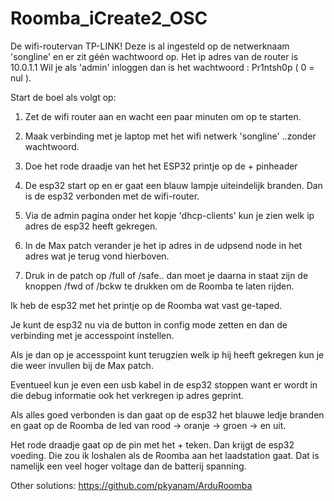 # Roomba_iCreate2_OSC
 
De wifi-routervan TP-LINK! Deze is al ingesteld op de netwerknaam 'songline' en er zit géén wachtwoord op.
Het ip adres van de router is 10.0.1.1
Wil je als 'admin' inloggen dan is het wachtwoord : Pr1ntsh0p ( 0 = nul ).

Start de boel als volgt op: 

1. Zet de wifi router aan en wacht een paar minuten om op te starten.

2. Maak verbinding met je laptop met het wifi netwerk 'songline' ..zonder wachtwoord.

3. Doe het rode draadje van het het ESP32 printje op de + pinheader

4. De esp32 start op en er gaat een blauw lampje uiteindelijk branden. Dan is de esp32 verbonden met de wifi-router.

5. Via de admin pagina onder het kopje 'dhcp-clients' kun je zien welk ip adres de esp32 heeft gekregen.

6. In de Max patch verander je het ip adres in de udpsend node in het adres wat je terug vond hierboven.

7. Druk in de patch op 
/full of /safe.. dan moet je daarna in staat zijn de knoppen /fwd of /bckw te drukken om de Roomba te laten rijden.


Ik heb de esp32 met het printje op de Roomba wat vast ge-taped.

Je kunt de esp32 nu via de button in config mode zetten en dan de verbinding met je accesspoint instellen.

Als je dan op je accesspoint kunt terugzien welk ip hij heeft gekregen kun je die weer invullen bij de Max patch.

Eventueel kun je even een usb kabel in de esp32 stoppen want er wordt in die debug informatie ook het verkregen ip adres geprint.

Als alles goed verbonden is dan gaat op de esp32 het blauwe ledje branden en gaat op de Roomba de led van rood -> oranje -> groen -> en uit.

 
Het rode draadje gaat op de pin met het + teken. Dan krijgt de esp32 voeding. Die zou ik loshalen als de Roomba aan het laadstation gaat. Dat is namelijk een veel hoger voltage dan de batterij spanning.

 


Other solutions:
https://github.com/pkyanam/ArduRoomba